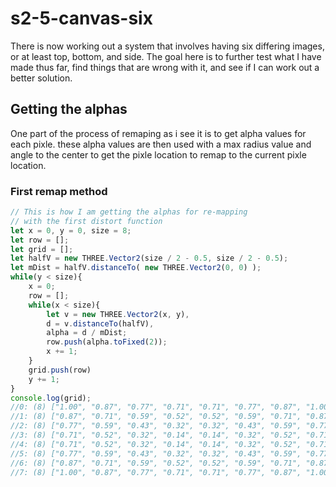 # s2-5-canvas-six

There is now working out a system that involves having six differing images, or at least top, bottom, and side. The goal here is to further test what I have made thus far, find things that are wrong with it, and see if I can work out a better solution.


## Getting the alphas

One part of the process of remaping as i see it is to get alpha values for each pixle. these alpha values are then used with a max radius value and angle to the center to get the pixle location to remap to the current pixle location.

### First remap method

```js
// This is how I am getting the alphas for re-mapping
// with the first distort function
let x = 0, y = 0, size = 8;
let row = [];
let grid = [];
let halfV = new THREE.Vector2(size / 2 - 0.5, size / 2 - 0.5);
let mDist = halfV.distanceTo( new THREE.Vector2(0, 0) );
while(y < size){
    x = 0;
    row = [];
    while(x < size){
        let v = new THREE.Vector2(x, y),
        d = v.distanceTo(halfV),
        alpha = d / mDist;
        row.push(alpha.toFixed(2));
        x += 1;
    }
    grid.push(row)
    y += 1;
}
console.log(grid);
//0: (8) ["1.00", "0.87", "0.77", "0.71", "0.71", "0.77", "0.87", "1.00"]
//1: (8) ["0.87", "0.71", "0.59", "0.52", "0.52", "0.59", "0.71", "0.87"]
//2: (8) ["0.77", "0.59", "0.43", "0.32", "0.32", "0.43", "0.59", "0.77"]
//3: (8) ["0.71", "0.52", "0.32", "0.14", "0.14", "0.32", "0.52", "0.71"]
//4: (8) ["0.71", "0.52", "0.32", "0.14", "0.14", "0.32", "0.52", "0.71"]
//5: (8) ["0.77", "0.59", "0.43", "0.32", "0.32", "0.43", "0.59", "0.77"]
//6: (8) ["0.87", "0.71", "0.59", "0.52", "0.52", "0.59", "0.71", "0.87"]
//7: (8) ["1.00", "0.87", "0.77", "0.71", "0.71", "0.77", "0.87", "1.00"]
```